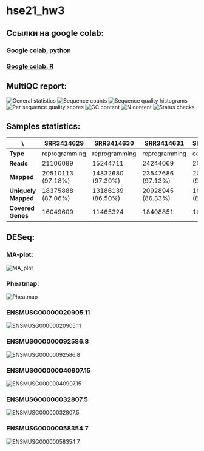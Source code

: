 # hse21_hw3
## Ссылки на google colab:
### [Google colab, python](https://colab.research.google.com/drive/1SvVXprbhlzH3yp_DKVsXC3Et0TI9hAvo?usp=sharing)
### [Google colab, R](https://colab.research.google.com/drive/1XVl-1na9DpEjcML9KD2Nvfk0yWhfOIMe?usp=sharing)

## MultiQC report:
![General statistics](https://github.com/IlonaGA/hse21_hw3/blob/main/Images/General_stats.png)
![Sequence counts](https://github.com/IlonaGA/hse21_hw3/blob/main/Images/Sequence_counts.png)
![Sequence quality histograms](https://github.com/IlonaGA/hse21_hw3/blob/main/Images/Sequence_quality_hist.png)
![Per sequence quality scores](https://github.com/IlonaGA/hse21_hw3/blob/main/Images/Per_sequence_quality_scores.png)
![GC content](https://github.com/IlonaGA/hse21_hw3/blob/main/Images/GC_content.png)
![N content](https://github.com/IlonaGA/hse21_hw3/blob/main/Images/N_content.png)
![Status checks](https://github.com/IlonaGA/hse21_hw3/blob/main/Images/Status_checks.png)

## Samples statistics:

\ | SRR3414629 | SRR3414630 | SRR3414631 | SRR3414635 | SRR3414636 | SRR3414637  
--- | --- | --- | --- | --- | --- | ---   
**Type** | reprogramming | reprogramming | reprogramming | control | control | control  
**Reads** | 21106089 | 15244711 | 24244069 | 20956475 | 20307147 | 20385570  
**Mapped** | 20510113 (97.18%) | 14832680 (97.30%) | 23547686 (97.13%) | 20395865 (97.32%) | 19757059 (97.29%) | 19847291 (97.36%)	  
**Uniquely Mapped** | 18375888 (87.06%) | 13186139 (86.50%) | 20928945 (86.33%) | 18428317 (87.94%) | 17825380 (87.78%) | 17844858 (87.54%)  
**Covered Genes** | 16049609 | 11465324 | 18408851 | 16275997 | 15757580 | 15736978  

## DESeq:
### MA-plot:
![MA_plot](https://github.com/IlonaGA/hse21_hw3/blob/main/Images/MA_plot.png)

### Pheatmap:
![Pheatmap](https://github.com/IlonaGA/hse21_hw3/blob/main/Images/Pheatmap.png)
 
### ENSMUSG00000020905.11
![ENSMUSG00000020905.11](https://github.com/IlonaGA/hse21_hw3/blob/main/Images/ENSMUSG00000020905_11.png)

### ENSMUSG00000092586.8
![ENSMUSG00000092586.8](https://github.com/IlonaGA/hse21_hw3/blob/main/Images/ENSMUSG00000092586_8.png)

### ENSMUSG00000040907.15
![ENSMUSG00000040907.15](https://github.com/IlonaGA/hse21_hw3/blob/main/Images/ENSMUSG00000040907_15.png)

### ENSMUSG00000032807.5
![ENSMUSG00000032807.5](https://github.com/IlonaGA/hse21_hw3/blob/main/Images/ENSMUSG00000032807_5.png)

### ENSMUSG00000058354.7
![ENSMUSG00000058354.7](https://github.com/IlonaGA/hse21_hw3/blob/main/Images/ENSMUSG00000058354_7.png)

